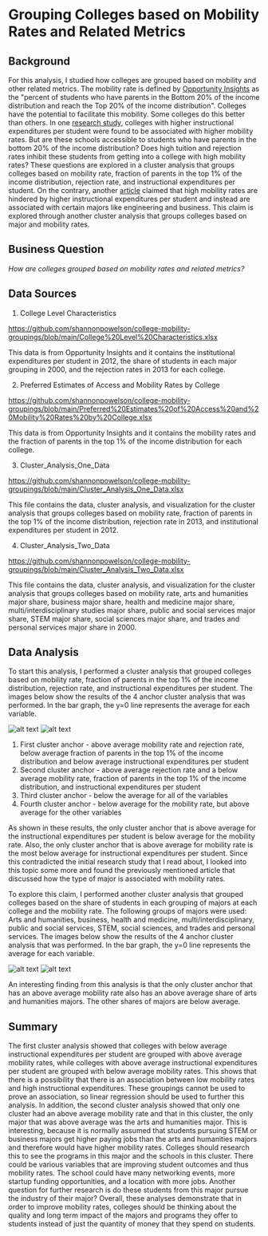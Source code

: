 # Grouping Colleges based on Mobility Rates and Related Metrics
## Background
For this analysis, I studied how colleges are grouped based on mobility and other related metrics.  The mobility rate is defined by [Opportunity Insights](https://opportunityinsights.org/) as the "percent of students who have parents in the Bottom 20% of the income distribution and reach the Top 20% of the income distribution".  Colleges have the potential to facilitate this mobility.  Some colleges do this better than others.  In one [research study](https://www.brookings.edu/research/opportunity-engines-middle-class-mobility-in-higher-education/), colleges with higher instructional expenditures per student were found to be associated with higher mobility rates.  But are these schools accessible to students who have parents in the bottom 20% of the income distribution?  Does high tuition and rejection rates inhibit these students from getting into a college with high mobility rates?  These questions are explored in a cluster analysis that groups colleges based on mobility rate, fraction of parents in the top 1% of the income distribution, rejection rate, and instructional expenditures per student.  On the contrary, another [article](https://www.forbes.com/sites/prestoncooper2/2020/07/15/which-colleges-are-fulfilling-the-promise-of-intergenerational-mobility/?sh=22e2596163bc) claimed that high mobility rates are hindered by higher instructional expenditures per student and instead are associated with certain majors like engineering and business.  This claim is explored through another cluster analysis that groups colleges based on major and mobility rates.  

## Business Question
_How are colleges grouped based on mobility rates and related metrics?_

## Data Sources 
1. College Level Characteristics

https://github.com/shannonpowelson/college-mobility-groupings/blob/main/College%20Level%20Characteristics.xlsx

This data is from Opportunity Insights and it contains the institutional expenditures per student in 2012, the share of students in each major grouping in 2000, and the rejection rates in 2013 for each college.  

2. Preferred Estimates of Access and Mobility Rates by College

https://github.com/shannonpowelson/college-mobility-groupings/blob/main/Preferred%20Estimates%20of%20Access%20and%20Mobility%20Rates%20by%20College.xlsx

This data is from Opportunity Insights and it contains the mobility rates and the fraction of parents in the top 1% of the income distribution for each college.  

3. Cluster_Analysis_One_Data

https://github.com/shannonpowelson/college-mobility-groupings/blob/main/Cluster_Analysis_One_Data.xlsx

This file contains the data, cluster analysis, and visualization for the cluster analysis that groups colleges based on mobility rate, fraction of parents in the top 1% of the income distribution, rejection rate in 2013, and institutional expenditures per student in 2012.  

4. Cluster_Analysis_Two_Data

https://github.com/shannonpowelson/college-mobility-groupings/blob/main/Cluster_Analysis_Two_Data.xlsx

This file contains the data, cluster analysis, and visualization for the cluster analysis that groups colleges based on mobility rate, arts and humanities major share, business major share, health and medicine major share, multi/interdisciplinary studies major share, public and social services major share, STEM major share, social sciences major share, and trades and personal services major share in 2000.  

## Data Analysis
To start this analysis, I performed a cluster analysis that grouped colleges based on mobility rate, fraction of parents in the top 1% of the income distribution, rejection rate, and instructional expenditures per student.  The images below show the results of the 4 anchor cluster analysis that was performed.  In the bar graph, the y=0 line represents the average for each variable.   

![alt text](https://github.com/shannonpowelson/college-mobility-groupings/blob/main/Cluster_Analysis_One.png)
![alt text](https://github.com/shannonpowelson/college-mobility-groupings/blob/main/visualization_two.png)

1. First cluster anchor - above average mobility rate and rejection rate, below average fraction of parents in the top 1% of the income distribution and below average instructional expenditures per student
2. Second cluster anchor - above average rejection rate and a below average mobility rate, fraction of parents in the top 1% of the income distribution, and instructional expenditures per student
3. Third cluster anchor - below the average for all of the variables
4. Fourth cluster anchor - below average for the mobility rate, but above average for the other variables  

As shown in these results, the only cluster anchor that is above average for the instructional expenditures per student is below average for the mobility rate.  Also, the only cluster anchor that is above average for mobility rate is the most below average for instructional expenditures per student.  Since this contradicted the initial research study that I read about, I looked into this topic some more and found the previously mentioned article that discussed how the type of major is associated with mobility rates.  

To explore this claim, I performed another cluster analysis that grouped colleges based on the share of students in each grouping of majors at each college and the mobility rate.  The following groups of majors were used: Arts and humanities, business, health and medicine, multi/interdisciplinary, public and social services, STEM, social sciences, and trades and personal services.  The images below show the results of the 4 anchor cluster analysis that was performed.  In the bar graph, the y=0 line represents the average for each variable. 

![alt text](https://github.com/shannonpowelson/college-mobility-groupings/blob/main/Cluster_Analysis_Two.png)
![alt text](https://github.com/shannonpowelson/college-mobility-groupings/blob/main/visualization_one.png)

An interesting finding from this analysis is that the only cluster anchor that has an above average mobility rate also has an above average share of arts and humanities majors.  The other shares of majors are below average.  

## Summary 

The first cluster analysis showed that colleges with below average instructional expenditures per student are grouped with above average mobility rates, while colleges with above average instructional expenditures per student are grouped with below average mobility rates.  This shows that there is a possibility that there is an association between low mobility rates and high instructional expenditures.  These groupings cannot be used to prove an association, so linear regression should be used to further this analysis.  In addition, the second cluster analysis showed that only one cluster had an above average mobility rate and that in this cluster, the only major that was above average was the arts and humanities major.  This is interesting, because it is normally assumed that students pursuing STEM or business majors get higher paying jobs than the arts and humanities majors and therefore would have higher mobility rates.  Colleges should research this to see the programs in this major and the schools in this cluster.  There could be various variables that are improving student outcomes and thus mobility rates.  The school could have many networking events, more startup funding opportunities, and a location with more jobs.  Another question for further research is do these students from this major pursue the industry of their major?  Overall, these analyses demonstrate that in order to improve mobility rates, colleges should be thinking about the quality and long term impact of the majors and programs they offer to students instead of just the quantity of money that they spend on students.  



